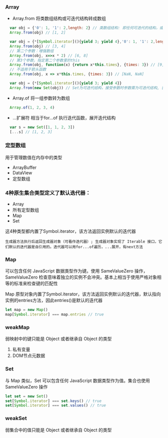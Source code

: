 ### Array
- Array.from 将类数组结构或可迭代结构转成数组
```javascript
  var obj = {'0': 1, '1': 2,length: 2} // 类数组结构: 即任何可迭代的结构，或者有一个 length 属性和可索引元素的结构
  Array.from(obj) // [1, 2]

  var obj = {*[Symbol.iterator](){yield 3; yield 4},'0': 1, '1': 2,length: 2} // 包含了迭代函数Symbol.iterator, 可迭代结构
  Array.from(obj) // [3, 4]
  // 第二个参数：增强数组
  Array.from(obj, x=>x * 2) // [6, 8]
  // 第3个参数，指定第二个参数里的this
  Array.from(obj, function(x) {return x*this.times}, {times: 3}) // [9, 12]
  // 不适用于箭头函数
  Array.from(obj, x => x*this.times, {times: 3}) // [NaN, NaN]

  var obj = {*[Symbol.iterator](){yield 3; yield 4}}
  Array.from(new Set(obj)) // Set为可迭代结构，接受参数时参数需为可迭代结构, [3, 4]
```
- Array.of 将一组参数转为数组
```javascript
  Array.of(1, 2, 3, 4)
```
- ...扩展符 相当于for...of 执行迭代函数，展开迭代结构
```javascript
  var s = new Set([1, 1, 2, 3])
  [...s] // [1, 2, 3]
```
### 定型数组
用于管理数值在内存中的类型
- ArrayBuffer
- DataView
- 定型数组

### 4种原生集合类型定义了默认迭代器：
- Array
- 所有定型数组
- Map
- Set

这4种类型都内置了Symbol.iterator，该方法返回实例默认的迭代器

`生成器方法执行后返回生成器对象（可看作迭代器）; 生成器对象实现了 Iterable 接口，它们默认的迭代器是自引用的。迭代器可以用for...of遍历，...展开，有next方法`

### Map
可以包含任何 JavaScript 数据类型作为键。使用 SameValueZero 操作，SameValueZero 检查意味着独立的实例不会冲突。基本上相当于使用严格对象相等的标准来检查键的匹配性

Map 原型对象内置了Symbol.iterator，该方法返回实例默认的迭代器，默认指向实例的entries方法，因此entries()是默认的迭代器

```javascript
let map = new Map()
map[Symbol.iterator] === map.entries // true
```

### weakMap 
弱映射中的键只能是 Object 或者继承自 Object 的类型

1. 私有变量
2. DOM节点元数据
### Set
与 Map 类似，Set 可以包含任何 JavaScript 数据类型作为值。集合也使用 SameValueZero 操作

```javascript
let set = new Set()
set[Symbol.iterator] === set.keys() // true
set[Symbol.iterator] === set.values() // true
```



### weakSet
弱集合中的值只能是 Object 或者继承自 Object 的类型